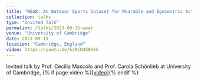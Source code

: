 ```yaml
---
title: "WEAR: An Outdoor Sports Dataset for Wearable and Egocentric Activity Recognition"
collection: talks
type: "Invited Talk"
permalink: /talks/2023-09-15-wear
venue: "University of Cambridge"
date: 2023-09-15
location: "Cambridge, England"
video: https://youtu.be/kzRCN4S8KXk
---
```


Invited talk by Prof. Cecilia Mascolo and Prof. Carola Schönlieb at University of Cambridge, {% if page.video %}<a href=" {{ page.video }} ">[video]</a>{% endif %}